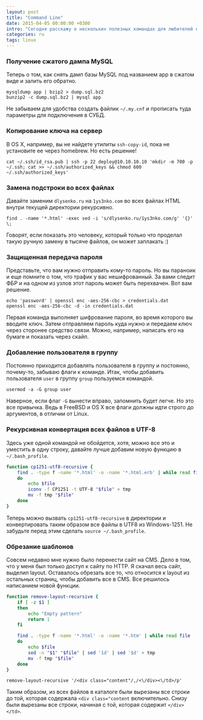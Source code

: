 ```yaml
---
layout: post
title: "Command Line"
date: 2015-04-05 00:00:00 +0300
intro: "Сегодня расскажу о нескольких полезных командах для любителей командной строки, которые используются время от времени при разработке и администрировании."
categories: ru
tags: linux
---
```


### Получение сжатого дампа MySQL

Теперь о том, как снять дамп базы MySQL под названием app в сжатом виде и залить его обратно.

```
mysqldump app | bzip2 > dump.sql.bz2
bunzip2 -c dump.sql.bz2 | mysql app
```

Не забываем для удобства создать файлик `~/.my.cnf` и прописать туда параметры для подключения в СУБД.

### Копирование ключа на сервер

В OS X, например, вы не найдете утилиты `ssh-copy-id`, пока не установите ее через homebrew. Но есть решение!

```
cat ~/.ssh/id_rsa.pub | ssh -p 22 deploy@10.10.10.10 'mkdir -m 700 -p ~/.ssh; cat >> ~/.ssh/authorized_keys && chmod 600 ~/.ssh/authorized_keys'
```

### Замена подстроки во всех файлах

Давайте заменим `dlysenko.ru` на `1ys3nko.com` во всех файлах HTML внутри текущей директории рекурсивно.

```
find . -name '*.html' -exec sed -i 's/dlysenko.ru/1ys3nko.com/g' '{}' \;
```

Говорят, если показать это человеку, который только что проделал такую ручную замену в тысяче файлов, он может заплакать :)

### Защищенная передача пароля

Представьте, что вам нужно отправить кому-то пароль. Но вы параноик и еще помните о том, что трафик у вас нешифрованный. За вами следит ФБР и на одном из узлов этот пароль может быть перехвачен. Вот вам решение.

```
echo 'password' | openssl enc -aes-256-cbc > credentials.dat
openssl enc -aes-256-cbc -d -in credentials.dat
```

Первая команда выполняет шифрование пароля, во время которого вы вводите ключ. Затем отправляем пароль куда нужно и передаем ключ через сторонее средство связи. Можно, например, написать его на бумаге и показать через скайп.

### Добавление пользователя в группу

Постоянно приходится добавлять пользователя в группу и постоянно, почему-то, забываю флаги к команде. Итак, чтобы добавить пользователя `user` в группу `group` пользуемся командой.

```
usermod -a -G group user
```

Наверное, если флаг `-G` вынести вправо, запомнить будет легче. Но это все привычка. Ведь в FreeBSD и OS X все флаги должны идти строго до аргументов, в отличии от Linux.

### Рекурсивная конвертация всех файлов в UTF-8

Здесь уже одной командой не обойдется, хотя, можно все это и уместить в одну строку, давайте лучше добавим новую функцию в `~/.bash_profile`.

```bash
function cp1251-utf8-recursive {
    find . -type f -name '*.html' -o -name '*.html.erb' | while read file
    do
        echo $file
        iconv -f CP1251 -t UTF-8 "$file" > tmp
        mv -f tmp "$file"
    done
}
```

Теперь можно вызвать `cp1251-utf8-recursive` в директории и конвертировать таким образом все файлы в UTF8 из Windows-1251. Не забудьте перед этим сделать `source ~/.bash_profile`.

### Обрезание шаблонов

Совсем недавно мне нужно было перенести сайт на CMS. Дело в том, что у меня был только доступ к сайту по HTTP. Я скачал весь сайт, выделил layout. Оставалось обрезать все то, что относится к layout из остальных страниц, чтобы добавить все в CMS. Все решилось написанием новой функции.

```bash
function remove-layout-recursive {
    if [ -z $1 ]
    then
        echo "Empty pattern"
        return 1
    fi

    find . -type f -name '*.html' -o -name '*.htm' | while read file
    do
        echo $file
        sed -n "$1" "$file" | sed '1d' | sed '$d' > tmp
        mv -f tmp "$file"
    done
}
```

```
remove-layout-recursive '/<div class="content"/,/<\/div><\/td>/p'
```

Таким образом, из всех файлов в каталоге были вырезаны все строки до той, которая содержала `<div class="content` включительно. Снизу были вырезаны все строки, начиная с той, которая содержит `</div></td>`.
